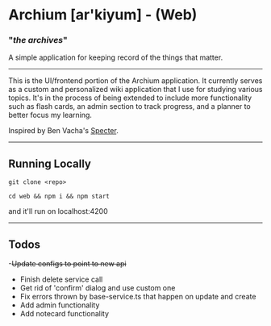 # Archium [ar'kiyum]  - (Web)
### "*the archives*" 

A simple application for keeping record of the things that matter.

---
This is the UI/frontend portion of the Archium application. It currently serves as a custom and personalized wiki application that I use for studying various topics. It's in the process of being extended to include more functionality such as flash cards, an admin section to track progress, and a planner to better focus my learning.

Inspired by Ben Vacha's [Specter](https://github.com/benvacha/specter). 

---

## Running Locally
```git clone <repo>```

```cd web && npm i && npm start```

and it'll run on localhost:4200

---

## Todos
-~~Update configs to point to new api~~
- Finish delete service call
- Get rid of 'confirm' dialog and use custom one
- Fix errors thrown by base-service.ts that happen on update and create
- Add admin functionality
- Add notecard functionality
